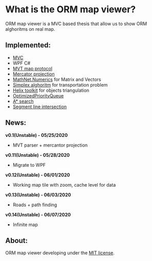 What is the ORM map viewer?
=====================
ORM map viewer is a MVC based thesis that allow us to show ORM alghoritms on real map.

## Implemented:

- [MVC](https://www.mvc-spec.org/spec/)
- WPF C#
- [MVT map protocol](https://github.com/mapbox/vector-tile-spec/tree/master/2.1)
- [Mercator projection](https://en.wikipedia.org/wiki/Mercator_projection)
- [MathNet.Numerics](https://numerics.mathdotnet.com/) for Matrix and Vectors
- [Simplex alghoritm](https://en.wikipedia.org/wiki/Simplex_algorithm) for transportation problem
- [Helix toolkit](https://github.com/helix-toolkit/helix-toolkit) for objects triangulation
- [OptimizedPriorityQueue](https://github.com/BlueRaja/High-Speed-Priority-Queue-for-C-Sharp)
- [A* search](https://en.wikipedia.org/wiki/A*_search_algorithm)
- [Segment line intersection](https://en.wikipedia.org/wiki/Line_segment_intersection)

## News:

**v0.1(Unstable) - 05/25/2020**
- MVT parser + mercantor projection

**v0.11(Unstable) - 05/28/2020**
- Migrate to WPF

**v0.12(Unstable) - 06/01/2020**
- Working map tile with zoom, cache level for data

**v0.13(Unstable) - 06/03/2020**
- Roads + path finding

**v0.14(Unstable) - 06/07/2020**
- Infinite map

## About:
ORM map viewer developing under the [MIT license](LICENSE).

